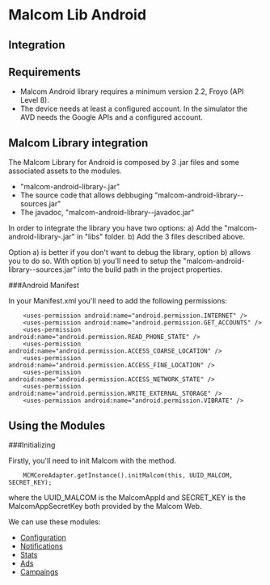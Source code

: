 Malcom Lib Android
==============

Integration
------------


Requirements
------------

- Malcom Android library requires a minimum version 2.2, Froyo (API Level 8).
- The device needs at least a configured account. In the simulator the AVD needs the Google APIs and a configured account.


Malcom Library integration
------------
The Malcom Library for Android is composed by 3 .jar files and some associated assets to the modules.
- "malcom-android-library-<version>.jar"
- The source code that allows debbuging "malcom-android-library-<version>-sources.jar"
- The javadoc, "malcom-android-library-<version>-javadoc.jar"

In order to integrate the library you have two options:
a) Add the "malcom-android-library-<version>.jar" in "libs" folder.
b) Add the 3 files described above.

Option a) is better if you don't want to debug the library, option b) allows you to do so. With option b) you'll need to setup the "malcom-android-library-<version>-sources.jar" into the build path in the project properties.



###Android Manifest 

In your Manifest.xml you'll need to add the following permissions:

        <uses-permission android:name="android.permission.INTERNET" />        <uses-permission android:name="android.permission.GET_ACCOUNTS" />        <uses-permission android:name="android.permission.READ_PHONE_STATE" />        <uses-permission android:name="android.permission.ACCESS_COARSE_LOCATION" />        <uses-permission android:name="android.permission.ACCESS_FINE_LOCATION" />        <uses-permission android:name="android.permission.ACCESS_NETWORK_STATE" />        <uses-permission android:name="android.permission.WRITE_EXTERNAL_STORAGE" />        <uses-permission android:name="android.permission.VIBRATE" />


Using the Modules
------------

###Initializing

Firstly, you'll need to init Malcom with the  method.

        MCMCoreAdapter.getInstance().initMalcom(this, UUID_MALCOM, SECRET_KEY);
        
where the UUID_MALCOM is the MalcomAppId and SECRET_KEY is the MalcomAppSecretKey both provided by the Malcom Web.


We can use these modules:

* [Configuration](https://github.com/MyMalcom/malcom-lib-android/wiki/Configuration)
* [Notifications](https://github.com/MyMalcom/malcom-lib-android/wiki/Notifications)
* [Stats](https://github.com/MyMalcom/malcom-lib-android/wiki/Stats)	
* [Ads](https://github.com/MyMalcom/malcom-lib-ios/wiki/Ads)	
* [Campaings](https://github.com/MyMalcom/malcom-lib-android/wiki/Campaing)



